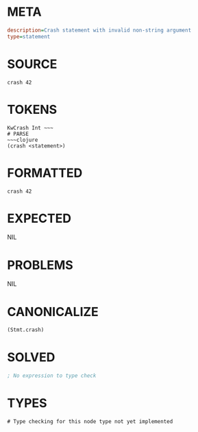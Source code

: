 # META
~~~ini
description=Crash statement with invalid non-string argument
type=statement
~~~
# SOURCE
~~~roc
crash 42
~~~
# TOKENS
~~~text
KwCrash Int ~~~
# PARSE
~~~clojure
(crash <statement>)
~~~
# FORMATTED
~~~roc
crash 42
~~~
# EXPECTED
NIL
# PROBLEMS
NIL
# CANONICALIZE
~~~clojure
(Stmt.crash)
~~~
# SOLVED
~~~clojure
; No expression to type check
~~~
# TYPES
~~~roc
# Type checking for this node type not yet implemented
~~~
